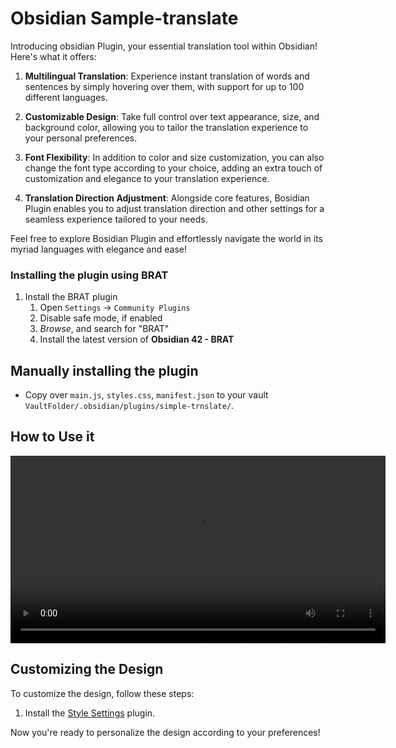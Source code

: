 # Obsidian Sample-translate

Introducing obsidian Plugin, your essential translation tool within Obsidian! Here's what it offers:

1. **Multilingual Translation**: Experience instant translation of words and sentences by simply hovering over them, with support for up to 100 different languages.

2. **Customizable Design**: Take full control over text appearance, size, and background color, allowing you to tailor the translation experience to your personal preferences.

3. **Font Flexibility**: In addition to color and size customization, you can also change the font type according to your choice, adding an extra touch of customization and elegance to your translation experience.

4. **Translation Direction Adjustment**: Alongside core features, Bosidian Plugin enables you to adjust translation direction and other settings for a seamless experience tailored to your needs.

Feel free to explore Bosidian Plugin and effortlessly navigate the world in its myriad languages with elegance and ease!

### Installing the plugin using BRAT

1. Install the BRAT plugin
    1. Open `Settings` -> `Community Plugins`
    2. Disable safe mode, if enabled
    3. *Browse*, and search for "BRAT" 
    4. Install the latest version of **Obsidian 42 - BRAT**
   

## Manually installing the plugin

- Copy over `main.js`, `styles.css`, `manifest.json` to your vault `VaultFolder/.obsidian/plugins/simple-trnslate/`.


## How to Use it

<video controls src="https://github.com/Mohamed-khaled-mohmamed/simple-translate-2/assets/169333382/77604375-e458-41d5-9764-68c604e80468" type="video/mp4" width="600">
</video>

## Customizing the Design

To customize the design, follow these steps:

1. Install the [Style Settings](https://github.com/mgmeyers/obsidian-style-settings#obsidian-style-settings-plugin) plugin.

Now you're ready to personalize the design according to your preferences!





<!-- 
## Funding URL

You can include funding URLs where people who use your plugin can financially support it.

The simple way is to set the `fundingUrl` field to your link in your `manifest.json` file:

```json
{
    "fundingUrl": "https://buymeacoffee.com"
}
```

If you have multiple URLs, you can also do:

```json
{
    "fundingUrl": {
        // "Buy Me a Coffee": "https://buymeacoffee.com",
        // "GitHub Sponsor": "https://github.com/sponsors",
        // "Patreon": "https://www.patreon.com/"
    }
}
```

## API Documentation


